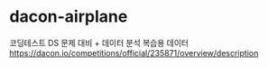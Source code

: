 # dacon-airplane
코딩테스트 DS 문제 대비 + 데이터 분석 복습용 데이터
https://dacon.io/competitions/official/235871/overview/description
